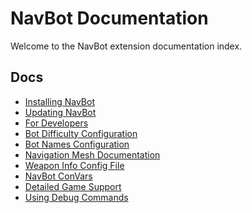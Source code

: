 # NavBot Documentation

Welcome to the NavBot extension documentation index.

## Docs

- [Installing NavBot]
- [Updating NavBot]
- [For Developers]
- [Bot Difficulty Configuration]
- [Bot Names Configuration]
- [Navigation Mesh Documentation]
- [Weapon Info Config File]
- [NavBot ConVars]
- [Detailed Game Support]
- [Using Debug Commands]

<!-- Links -->
[Installing NavBot]: INSTALL.md
[Updating NavBot]: UPDATING.md
[Using NavBot]: USAGE.md
[For Developers]: developers/README.md
[Bot Names Configuration]: BOT_NAMES.md
[Bot Difficulty Configuration]: BOT_DIFFICULTY_PROFILES.md
[Navigation Mesh Documentation]: navmesh/README.md
[Weapon Info Config File]: WEAPONINFO_CONFIG.md
[NavBot ConVars]: CONVARS.md
[Detailed Game Support]: DGS.md
[Using Debug Commands]: DEBUGGING.md